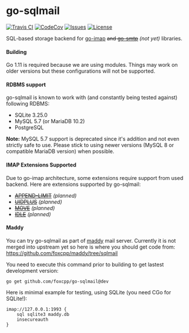 go-sqlmail
==========

[![Travis CI](https://img.shields.io/travis/com/foxcpp/go-sqlmail.svg?style=flat-square&logo=Linux)](https://travis-ci.com/foxcpp/go-sqlmail)
[![CodeCov](https://img.shields.io/codecov/c/github/foxcpp/go-sqlmail.svg?style=flat-square)](https://codecov.io/gh/foxcpp/go-sqlmail)
[![Issues](https://img.shields.io/github/issues-raw/foxcpp/go-sqlmail.svg?style=flat-square)](https://github.com/foxcpp/go-sqlmail/issues)
[![License](https://img.shields.io/github/license/foxcpp/go-sqlmail.svg?style=flat-square)](https://github.com/foxcpp/go-sqlmail/blob/master/LICENSE)

SQL-based storage backend for [go-imap] ~~and [go-smtp]~~ _(not yet)_ libraries.

#### Building

Go 1.11 is required because we are using modules. Things may work on older versions
but these configurations will not be supported.

#### RDBMS support

go-sqlmail is known to work with (and constantly being tested against) following RDBMS:
- SQLite 3.25.0
- MySQL 5.7 (or MariaDB 10.2)
- PostgreSQL

**Note:** MySQL 5.7 support is deprecated since it's addition and not even
strictly safe to use. Please stick to using newer versions (MySQL 8 or compatible MariaDB version)
when possible.

#### IMAP Extensions Supported

Due to go-imap architecture, some extensions require support from used backend.
Here are extensions supported by go-sqlmail:
- ~~[APPEND-LIMIT]~~ _(planned)_
- ~~[UIDPLUS]~~ _(planned)_
- ~~[MOVE]~~ _(planned)_
- ~~[IDLE]~~ _(planned)_

#### Maddy

You can try go-sqlmail as part of [maddy] mail server.  Currently it is not
merged into upstream yet so here is where you should get code from:
https://github.com/foxcpp/maddy/tree/sqlmail

You need to execute this command prior to building to get lastest development version:
```
go get github.com/foxcpp/go-sqlmail@dev
```

Here is minimal example for testing, using SQLite (you need CGo for SQLite!):
```
imap://127.0.0.1:1993 {
    sql sqlite3 maddy.db
    insecureauth
}
```

[APPEND-LIMIT]: https://tools.ietf.org/html/rfc7889
[UIDPLUS]: https://tools.ietf.org/html/rfc4315
[MOVE]: https://tools.ietf.org/html/rfc6851
[IDLE]: https://tools.ietf.org/html/rfc2177
[go-imap]: https://github.com/emersion/go-imap
[go-smtp]: https://github.com/emersion/go-smtp
[maddy]: https://github.com/emersion/maddy
